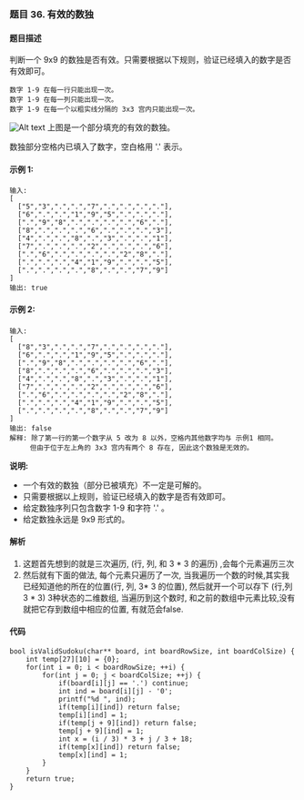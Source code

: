 ### **题目    36. 有效的数独**

#### 题目描述
判断一个 9x9 的数独是否有效。只需要根据以下规则，验证已经填入的数字是否有效即可。

    数字 1-9 在每一行只能出现一次。
    数字 1-9 在每一列只能出现一次。
    数字 1-9 在每一个以粗实线分隔的 3x3 宫内只能出现一次。
![Alt text](./1534497785396.png)
上图是一个部分填充的有效的数独。

数独部分空格内已填入了数字，空白格用 '.' 表示。
#### 示例 1:
```
输入:
[
  ["5","3",".",".","7",".",".",".","."],
  ["6",".",".","1","9","5",".",".","."],
  [".","9","8",".",".",".",".","6","."],
  ["8",".",".",".","6",".",".",".","3"],
  ["4",".",".","8",".","3",".",".","1"],
  ["7",".",".",".","2",".",".",".","6"],
  [".","6",".",".",".",".","2","8","."],
  [".",".",".","4","1","9",".",".","5"],
  [".",".",".",".","8",".",".","7","9"]
]
输出: true
```
#### 示例 2:
```
输入:
[
  ["8","3",".",".","7",".",".",".","."],
  ["6",".",".","1","9","5",".",".","."],
  [".","9","8",".",".",".",".","6","."],
  ["8",".",".",".","6",".",".",".","3"],
  ["4",".",".","8",".","3",".",".","1"],
  ["7",".",".",".","2",".",".",".","6"],
  [".","6",".",".",".",".","2","8","."],
  [".",".",".","4","1","9",".",".","5"],
  [".",".",".",".","8",".",".","7","9"]
]
输出: false
解释: 除了第一行的第一个数字从 5 改为 8 以外，空格内其他数字均与 示例1 相同。
     但由于位于左上角的 3x3 宫内有两个 8 存在, 因此这个数独是无效的。
```
**说明:**
   - 一个有效的数独（部分已被填充）不一定是可解的。
   - 只需要根据以上规则，验证已经填入的数字是否有效即可。
   -  给定数独序列只包含数字 1-9 和字符 '.' 。
   - 给定数独永远是 9x9 形式的。


#### 解析
1. 这题首先想到的就是三次遍历, (行, 列, 和 3 * 3 的遍历) ,会每个元素遍历三次
2. 然后就有下面的做法, 每个元素只遍历了一次, 当我遍历一个数的时候,其实我已经知道他的所在的位置(行, 列, 3* 3 的位置), 然后就开一个可以存下 (行,列 3 * 3) 3种状态的二维数组, 当遍历到这个数时, 和之前的数组中元素比较,没有就把它存到数组中相应的位置, 有就范会false.
#### 代码
```
bool isValidSudoku(char** board, int boardRowSize, int boardColSize) {
    int temp[27][10] = {0};
    for(int i = 0; i < boardRowSize; ++i) {
        for(int j = 0; j < boardColSize; ++j) {
            if(board[i][j] == '.') continue;
            int ind = board[i][j] - '0';
            printf("%d ", ind);
            if(temp[i][ind]) return false;
            temp[i][ind] = 1;
            if(temp[j + 9][ind]) return false;
            temp[j + 9][ind] = 1;
            int x = (i / 3) * 3 + j / 3 + 18;
            if(temp[x][ind]) return false;
            temp[x][ind] = 1;
        }
    }
    return true;
}
```

























